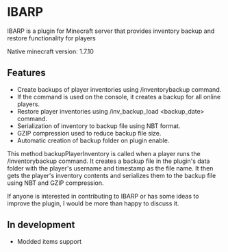 # IBARP

IBARP is a plugin for Minecraft server that provides inventory backup and restore functionality for players

Native minecraft version: 1.7.10

## Features

- Create backups of player inventories using /inventorybackup command. 
- If the command is used on the console, it creates a backup for all online players.
- Restore player inventories using /inv_backup_load <username> <backup_date> command.
- Serialization of inventory to backup file using NBT format.
- GZIP compression used to reduce backup file size.
- Automatic creation of backup folder on plugin enable.

This method backupPlayerInventory is called when a player runs the /inventorybackup command. It creates a backup file in the plugin's data folder with the player's username and timestamp as the file name. It then gets the player's inventory contents and serializes them to the backup file using NBT and GZIP compression.

If anyone is interested in contributing to IBARP or has some ideas to improve the plugin, I would be more than happy to discuss it.

## In development

- Modded items support
